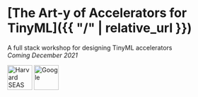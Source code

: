 # [The Art-y of Accelerators for TinyML]({{ "/" | relative_url }})

A full stack workshop for designing TinyML accelerators<br>
*Coming December 2021*

<a style="text-decoration:none" href="https://www.seas.harvard.edu/">
  <img src="{{ '/assets/logos/seas.svg' | relative_url }}" alt="Harvard SEAS" style="height: 3.5rem">
</a>
<a style="text-decoration:none" href="https://cfu-playground.readthedocs.io/en/latest/">
  <img src="{{ '/assets/logos/google.svg' | relative_url }}" alt="Google" style="height: 3.5rem">
</a>
